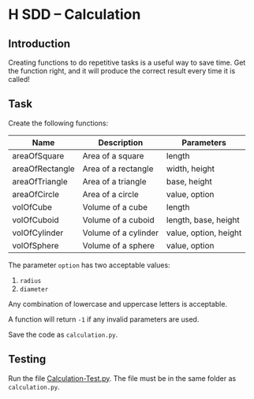# H SDD – Calculation


## Introduction

Creating functions to do repetitive tasks is a useful way to save time.  Get the function right, and it will produce the correct result every time it is called!


## Task

Create the following functions:

| Name            | Description          | Parameters |
| ----            | -----------          | ---------- |
| areaOfSquare    | Area of a square     | length |
| areaOfRectangle | Area of a rectangle  | width, height |
| areaOfTriangle  | Area of a triangle   | base, height |
| areaOfCircle    | Area of a circle     | value, option |
| volOfCube       | Volume of a cube     | length |
| volOfCuboid     | Volume of a cuboid   | length, base, height |
| volOfCylinder   | Volume of a cylinder | value, option, height |
| volOfSphere     | Volume of a sphere   | value, option |

The parameter `option` has two acceptable values:

1. `radius`
2. `diameter`

Any combination of lowercase and uppercase letters is acceptable.

A function will return `-1` if any invalid parameters are used.

Save the code as `calculation.py`.


## Testing

Run the file [Calculation-Test.py](assets/Calculation-Test.py "Download file"). The file must be in the same folder as `calculation.py`.
